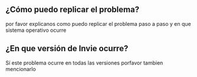 ## ¿Cómo puedo replicar el problema?
por favor explicanos como puedo replicar el problema paso a paso y en que sistema operativo ocurre
## ¿En que versión de Invie ocurre?
Sí este problema ocurre en todas las versiones porfavor tambien mencionarlo
